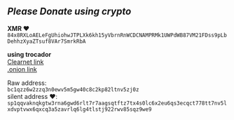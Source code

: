 ## ***Please Donate using crypto***   

**XMR ♥️**   
`84x8RXLoAELeFgUhiohwJTPLXk6kh15yVbrnRnWCDCNAMPRMk1UWPdWB87VM21FDss9pLbDehhzXyaZTsuf8VAr7SmrkRbA`   

**using trocador**   
[Clearnet link](https://trocador.app/anonpay?ticker_to=btc&network_to=Mainnet&address=bc1qzz6w2zzq3n0ewv5m5gw40c8c2kp82ltnv5zj0z&ref=sqKNYGZbRl&direct=True&description=Thanks+for+your+Donation%21)   
[.onion link](https://tqzngtf2hybjbexznel6dhgsvbynjzezoybvtv6iofomx7gchqfssgqd.onion/anonpay?ticker_to=btc&network_to=Mainnet&address=bc1qzz6w2zzq3n0ewv5m5gw40c8c2kp82ltnv5zj0z&ref=sqKNYGZbRl&direct=True&description=Thanks+for+your+Donation%21)

Raw address:   
`bc1qzz6w2zzq3n0ewv5m5gw40c8c2kp82ltnv5zj0z`   
silent address ♥️:   
`sp1qqvaknqkgtw3rna6gwd6rlt7r7aagsqtftz7tx4s0lc6x2eu6qs3ecqct778tt7nv5lxdvptvwx6qxcq3a5zavrlq6lg4tlstj922rwv85sqz9we9`
